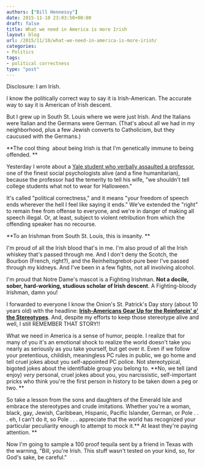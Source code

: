 ```yaml
---
authors: ["Bill Hennessy"]
date: 2015-11-10 23:03:50+00:00
draft: false
title: What we need in America is more Irish
layout: blog
url: /2015/11/10/what-we-need-in-america-is-more-irish/
categories:
- Politics
tags:
- political correctness
type: "post"
---
```


Disclosure: I am Irish.

I know the politically correct way to say it is Irish-American. The accurate way to say it is American of Irish descent.

But I grew up in South St. Louis where we were just Irish. And the Italians were Italian and the Germans were German. (That's about all we had in my neighborhood, plus a few Jewish converts to Catholicism, but they caucused with the Germans.)

**The cool thing  about being Irish is that I'm genetically immune to being offended. **

Yesterday I wrote about a [Yale student who verbally assaulted a professor](https://hennessysview.com/2015/11/10/hysterical-yale-student-embarrasses-herself-on-video/), one of the finest social psychologists alive (and a fine humanitarian), because the professor had the temerity to tell his wife, "we shouldn't tell college students what not to wear for Halloween."

It's called "political correctness," and it means "your freedom of speech ends wherever the hell I feel like saying it ends." We've extended the "right" to remain free from offense to everyone, and we're in danger of making all speech illegal. Or, at least, subject to violent retribution from which the offending speaker has no recourse.

**To an Irishman from South St. Louis, this is insanity. **

I'm proud of all the Irish blood that's in me. I'm also proud of all the Irish whiskey that's passed through me. And I don't deny the Scotch, the Bourbon (French, right?), and the Reinheitsgrebot-pure beer I've passed through my kidneys. And I've been in a few fights, not all involving alcohol.

I'm proud that Notre Dame's mascot is a Fighting Irishman. **Not a docile, sober, hard-working, studious scholar of Irish descent**. A Fighting-bloody Irishman, damn you!

I forwarded to everyone I know the Onion's St. Patrick's Day story (about 10 years old) with the headline: **[Irish-Americans Gear Up for the Reinforcin' o' the Stereotypes](https://www.theonion.com/graphic/irish-americans-gear-up-for-the-reinforcin-o-the-s-9200)**. And, despite my efforts to keep those stereotype alive and well, I still REMEMBER THAT STORY!!

What we need in America is a sense of humor, people. I realize that for many of you it's an emotional shock to realize the world doesn't take you nearly as seriously as you take yourself, but get over it. Even if we follow your pretentious, childish, meaningless PC rules in public, we go home and tell cruel jokes about you self-appointed PC police. Not stereotypical, bigoted jokes about the identifiable group you belong to. **No, we tell (and enjoy) _very_ personal, cruel jokes about you, you narcissistic, self-important pricks who think you're the first person in history to be taken down a peg or two. **

So take a lesson from the sons and daughters of the Emerald Isle and embrace the stereotypes and crude imitations. Whether you're a woman, black, gay, Jewish, Caribbean, Hispanic, Pacific Islander, German, or Pole . . . eh, I can't do it, so Pole . . . appreciate that the world has recognized your particular peculiarity enough to attempt to mock it.** At least they're paying attention. **

Now I'm going to sample a 100 proof tequila sent by a friend in Texas with the warning, "Bill, you're Irish. This stuff wasn't tested on your kind, so, for God's sake, be careful."


